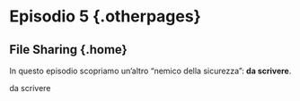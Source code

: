 ---
---

# Episodio 5 {.otherpages}
## File Sharing {.home}

In questo episodio scopriamo un’altro “nemico della sicurezza”: <b>da scrivere</b>.

da scrivere
